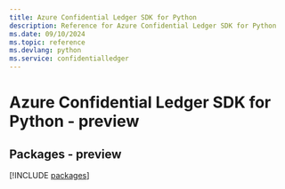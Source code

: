 ```yaml
---
title: Azure Confidential Ledger SDK for Python
description: Reference for Azure Confidential Ledger SDK for Python
ms.date: 09/10/2024
ms.topic: reference
ms.devlang: python
ms.service: confidentialledger
---
```

# Azure Confidential Ledger SDK for Python - preview
## Packages - preview
[!INCLUDE [packages](confidential-ledger-index.md)]
